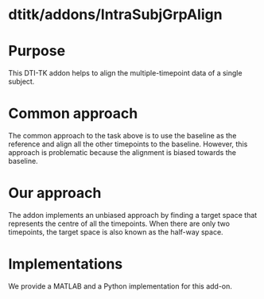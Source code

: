 # dtitk/addons/IntraSubjGrpAlign

# Purpose

This DTI-TK addon helps to align the multiple-timepoint data of a single subject.

# Common approach

The common approach to the task above is to use the baseline as the reference and align all the other timepoints to the baseline. However, this approach is problematic because the alignment is biased towards the baseline.

# Our approach

The addon implements an unbiased approach by finding a target space that represents the centre of all the timepoints. When there are only two timepoints, the target space is also known as the half-way space.

# Implementations

We provide a MATLAB and a Python implementation for this add-on.
